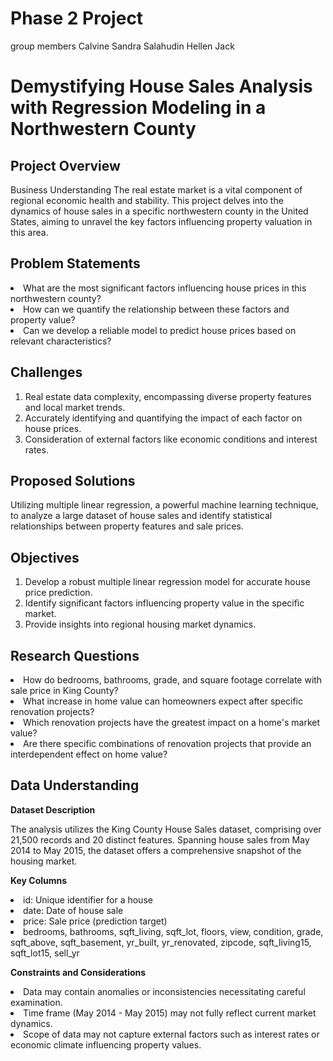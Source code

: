 # Phase 2 Project

group members 
 Calvine 
 Sandra
 Salahudin
 Hellen
 Jack


 # Demystifying House Sales Analysis with Regression Modeling in a Northwestern County

## Project Overview
Business Understanding
The real estate market is a vital component of regional economic health and stability. This project delves into the dynamics of house sales in a specific northwestern county in the United States, aiming to unravel the key factors influencing property valuation in this area.


## Problem Statements

<li> What are the most significant factors influencing house prices in this northwestern county?

<li> How can we quantify the relationship between these factors and property value?

<li> Can we develop a reliable model to predict house prices based on relevant characteristics?


## Challenges

1. Real estate data complexity, encompassing diverse property features and local market trends.
2. Accurately identifying and quantifying the impact of each factor on house prices.
3. Consideration of external factors like economic conditions and interest rates.

## Proposed Solutions

Utilizing multiple linear regression, a powerful machine learning technique, to analyze a large dataset of house sales and identify statistical relationships between property features and sale prices.

## Objectives

1. Develop a robust multiple linear regression model for accurate house price prediction.
2. Identify significant factors influencing property value in the specific market.
3. Provide insights into regional housing market dynamics.

## Research Questions

<li> How do bedrooms, bathrooms, grade, and square footage correlate with sale price in King County?
<li> What increase in home value can homeowners expect after specific renovation projects?
<li> Which renovation projects have the greatest impact on a home's market value?
<li> Are there specific combinations of renovation projects that provide an interdependent effect on home value?

## Data Understanding

**Dataset Description**

The analysis utilizes the King County House Sales dataset, comprising over 21,500 records and 20 distinct features. Spanning house sales from May 2014 to May 2015, the dataset offers a comprehensive snapshot of the housing market.

**Key Columns**

<li> id: Unique identifier for a house
<li> date: Date of house sale
<li> price: Sale price (prediction target)
<li> bedrooms, bathrooms, sqft_living, sqft_lot, floors, view, condition, grade, sqft_above, sqft_basement, yr_built, yr_renovated, zipcode, sqft_living15, sqft_lot15, sell_yr

**Constraints and Considerations**

<li> Data may contain anomalies or inconsistencies necessitating careful examination.
<li> Time frame (May 2014 - May 2015) may not fully reflect current market dynamics.
<li> Scope of data may not capture external factors such as interest rates or economic climate influencing property values.


